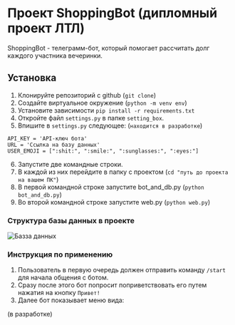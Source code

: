 # Проект ShoppingBot (дипломный проект ЛТЛ)

ShoppingBot - телеграмм-бот, который помогает рассчитать долг каждого участника вечеринки.

## Установка

1. Клонируйте репозиторий с github (`git clone`)
2. Создайте виртуальное окружение (`python -m venv env`)
3. Установите зависимости `pip install -r requirements.txt`
4. Откройте файл `settings.py` в папке `setting_box`.
5. Впишите в `settings.py` следующее: (`находится в разработке`)
```
API_KEY = 'API-ключ бота'
URL = 'Ссылка на базу данных'
USER_EMOJI = [":shit:", ":smile:", ":sunglasses:", ":eyes:"]
```
6. Запустите две командные строки.
7. В каждой из них перейдите в папку с проектом (`cd "путь до проекта на вашем ПК"`)
8. В первой командной строке запустите bot_and_db.py (`python bot_and_db.py`)
9. Во второй командной строке запустите web.py (`python web.py`)

### Структура базы данных в проекте

![Базза данных](https://raw.githubusercontent.com/Vladislav-opto/Shopping_Bot_Final/main/images/db.JPG)

### Инструкция по применению

1. Пользователь в первую очередь должен отправить команду `/start` для начала общения с ботом.
2. Сразу после этого бот попросит поприветствовать его путем нажатия на кнопку `Привет!`
3. Далее бот показывает меню вида:

(в разработке)
